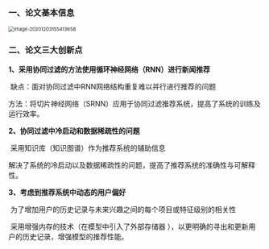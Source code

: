 ### 一、论文基本信息

<img src="C:\Users\86177\AppData\Roaming\Typora\typora-user-images\image-20201203155413658.png" alt="image-20201203155413658" style="zoom:67%;" />

### 二、论文三大创新点

**1、采用协同过滤的方法使用循环神经网络（RNN）进行新闻推荐**

​		缺点：面对协同过滤中RNN网络结构重复难以并行进行推荐的问题

​		方法：将切片神经网络（SRNN）应用于协同过滤推荐系统，提高了系统的训练及运行效率。

**2、协同过滤中冷启动和数据稀疏性的问题**

​		采用知识库（知识图谱）作为推荐系统的辅助信息

​		解决了系统的冷启动以及数据稀疏性的问题，提高了推荐系统的准确性与可解释性。

**3、考虑到推荐系统中动态的用户偏好**

​		为了增加用户的历史记录与未来兴趣之间的每个项目或特征级别的相关性

​		采用增强内存的技术（在模型中引入了外部存储器 ），以更明确的寻出和更新用户的历史记录，增强模型的推荐性能。